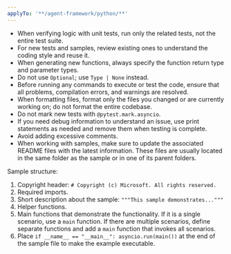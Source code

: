 ```yaml
---
applyTo: '**/agent-framework/python/**'
---
```

- When verifying logic with unit tests, run only the related tests, not the entire test suite.
- For new tests and samples, review existing ones to understand the coding style and reuse it.
- When generating new functions, always specify the function return type and parameter types.
- Do not use `Optional`; use `Type | None` instead.
- Before running any commands to execute or test the code, ensure that all problems, compilation errors, and warnings are resolved.
- When formatting files, format only the files you changed or are currently working on; do not format the entire codebase.
- Do not mark new tests with `@pytest.mark.asyncio`.
- If you need debug information to understand an issue, use print statements as needed and remove them when testing is complete.
- Avoid adding excessive comments.
- When working with samples, make sure to update the associated README files with the latest information. These files are usually located in the same folder as the sample or in one of its parent folders.

Sample structure:
1. Copyright header: `# Copyright (c) Microsoft. All rights reserved.`
2. Required imports.
3. Short description about the sample: `"""This sample demonstrates..."""`
4. Helper functions.
5. Main functions that demonstrate the functionality. If it is a single scenario, use a `main` function. If there are multiple scenarios, define separate functions and add a `main` function that invokes all scenarios.
6. Place `if __name__ == "__main__": asyncio.run(main())` at the end of the sample file to make the example executable.
